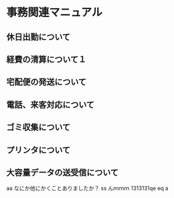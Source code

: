 # 事務関連マニュアル
## 休日出勤について
## 経費の清算について１
## 宅配便の発送について
## 電話、来客対応について
## ゴミ収集について
## プリンタについて
## 大容量データの送受信について
aa
なにか他にかくことありましたか？
ss
んｍｍｍ
1313131qe
eq
a
